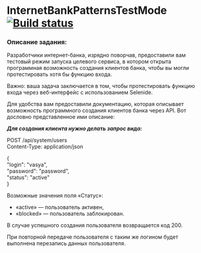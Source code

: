 # InternetBankPatternsTestMode [![Build status](https://ci.appveyor.com/api/projects/status/bmpg5nvt5lu9d80m?svg=true)](https://ci.appveyor.com/project/kristinayax/internetbankpatternstestmode)

### Описание задания:
Разработчики интернет-банка, изрядно поворчав, предоставили вам тестовый режим запуска целевого сервиса, в котором открыта программная возможность создания клиентов банка, чтобы вы могли протестировать хотя бы функцию входа.

Важно: ваша задача заключается в том, чтобы протестировать функцию входа через веб-интерфейс с использованием Selenide.

Для удобства вам предоставили документацию, которая описывает возможность программного создания клиентов банка через API. Вот дословно представленное ими описание:

***Для создания клиента нужно делать запрос вида:***

POST /api/system/users   
Content-Type: application/json   

{   
    "login": "vasya",   
    "password": "password",   
    "status": "active"   
}

Возможные значения поля «Статус»:
* «active» — пользователь активен,
* «blocked» — пользователь заблокирован.

В случае успешного создания пользователя возвращается код 200.

При повторной передаче пользователя с таким же логином будет выполнена перезапись данных пользователя.
